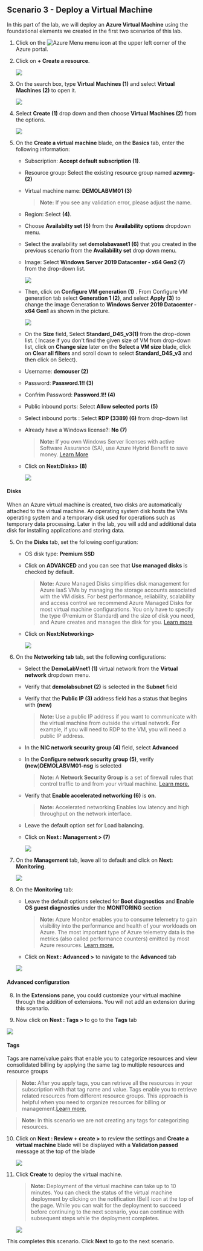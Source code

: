﻿## **Scenario 3 - Deploy a Virtual Machine**
In this part of the lab, we will deploy an **Azure Virtual Machine** using the foundational elements we created in the first two scenarios of this lab.

 1. Click on the ![Azure Menu](images/Hamburger.jpg)  menu icon at the upper left corner of the Azure portal.

 2. Click on **+ Create a resource**.

    ![](../instructions/images/lab1-image1.png)
     
 3. On the search box, type **Virtual Machines (1)** and select  **Virtual Machines (2)** to open it.

      ![](../instructions/images/lab2-image1.png)

 4. Select **Create (1)** drop down and then choose **Virtual Machines (2)** from the options.

      ![](../instructions/images/lab2-image2.png)
   
 5. On the **Create a virtual machine** blade, on the **Basics** tab, enter the following information:
  
     - Subscription: **Accept default subscription (1)**.
 
     - Resource group: Select the existing resource group named **azvmrg-<inject key="Deployment ID" enableCopy="false"/> (2)**
    
     - Virtual machine name: **DEMOLABVM01 (3)**
         > **Note:** If you see any validation error, please adjust the name.
     
     - Region:  Select **<inject key="Region" enableCopy="false"/>** **(4)**.
 
     - Choose **Availabilty set (5)** from the **Availability options** dropdown menu.

     - Select the availability set **demolabavaset1 (6)** that you created in the previous scenario from the **Availability set** drop down menu.

     - Image: Select **Windows Server 2019 Datacenter - x64 Gen2 (7)** from the drop-down list.

       ![](../instructions/images/lab2-image3.png)

     - Then, click on **Configure VM generation (1)** . From Configure VM generation tab select **Generation 1 (2)**, and select **Apply (3)** to change the image Generation to **Windows Server 2019 Datacenter - x64 Gen1** as shown in the picture.
   
        ![](images/vm-image-gen1-1.png)

     - On the **Size** field, Select **Standard_D4S_v3(1)** from the drop-down list. ( Incase if you don't find the given size of VM from drop-down list, click on **Change size** later on the **Select a VM size** blade, click on **Clear all filters** and scroll down to select **Standard_D4S_v3** and then click on  Select).

     - Username: **demouser (2)**

     - Password: **Password.1!! (3)**

     - Confrim Password: **Password.1!! (4)**

     - Public inbound ports: Select **Allow selected ports (5)**

     - Select inbound ports : Select **RDP (3389) (6)** from drop-down list

     - Already have a Windows license?: **No (7)**

         > **Note:** If you own Windows Server licenses with active Software Assurance (SA), use Azure Hybrid Benefit to save money. [Learn More](https://azure.microsoft.com/en-us/pricing/hybrid-use-benefit/#services)
  
     - Click on **Next:Disks> (8)**
  
       ![](images/S3-S4.1.png)
      

 #### **Disks**
When an Azure virtual machine is created, two disks are automatically attached to the virtual machine.
An operating system disk hosts the VMs operating system and a temporary disk used for operations such as temporary data processing. Later in the lab, you will add and additional data disk for installing applications and storing data. 

5. On the **Disks** tab, set the following configuration:

   - OS disk type: **Premium SSD**

   - Click on **ADVANCED** and you can see that **Use managed disks** is checked by default.

     > **Note:** Azure Managed Disks simplifies disk management for Azure IaaS VMs by managing the storage accounts associated with the VM disks. For best performance, reliability, scalability and access control we recommend Azure Managed Disks for most virtual machine configurations. You only have to specify the type (Premium or Standard) and the size of disk you need, and Azure creates and manages the disk for you. [Learn more](https://docs.microsoft.com/en-us/azure/storage/storage-managed-disks-overview)
 
    -  Click on **Next:Networking>** 

       ![](./images/compute-01.png)
       
6. On the **Networking tab** tab, set the following configurations:

    - Select the **DemoLabVnet1 (1)** virtual network from the **Virtual network** dropdown menu.

    - Verify that **demolabsubnet (2)** is selected in the **Subnet** field

    - Verify that the **Public IP (3)** address field has a status that begins with **(new)**

       > **Note:** Use a public IP address if you want to communicate with the virtual machine from outside the virtual network. For example, if you will need to RDP to the VM, you will need a public IP address. 

   - In the **NIC network security group (4)** field, select **Advanced** 

   - In the **Configure network security group (5)**, verify **(new)DEMOLABVM01-nsg** is selected

       > **Note:** A **Network Security Group** is a set of firewall rules that control traffic to and from your virtual machine. [Learn more.](https://docs.microsoft.com/en-us/azure/virtual-network/virtual-networks-nsg)

   -  Verify that **Enable accelerated networking (6)** is **on**.

       > **Note:** Accelerated networking Enables low latency and high throughput on the network interface.
    
   - Leave the default option set for Load balancing.

   - Click on **Next : Management > (7)** 

       ![](./images/compute-02.png)
       
7. On the **Management** tab, leave all to default and click on **Next: Monitoring**.

      ![](./images/compute-03.png)

8. On the **Monitoring** tab:

     - Leave the default options selected for **Boot diagnostics** and **Enable OS guest diagnostics** under the **MONITORING** section

        > **Note:** Azure Monitor enables you to consume telemetry to gain visibility into the performance and health of your workloads on Azure. The most important type of Azure telemetry data is the metrics (also called performance counters) emitted by most Azure resources. [Learn more.](https://docs.microsoft.com/en-us/azure/monitoring-and-diagnostics/monitoring-overview-metrics)

    - Click on **Next : Advanced >** to navigate to the **Advanced** tab

   ![](./images/compute-04.png)
   
#### **Advanced configuration**

8. In the **Extensions** pane, you could customize your virtual machine through the addition of extensions. You will not add an extension during this scenario.

9. Now click on **Next : Tags >** to go to the **Tags** tab

  ![](./images/compute-05.png)

#### **Tags**

Tags are name/value pairs that enable you to categorize resources and view consolidated billing by applying the same tag to multiple resources and resource groups

   > **Note:**  After you apply tags, you can retrieve all the resources in your subscription with that tag name and value. Tags enable you to retrieve related resources from different resource groups. This approach is helpful when you need to organize resources for billing or management.[Learn more.](https://docs.microsoft.com/en-us/azure/azure-resource-manager/resource-group-using-tags)
    
   > **Note:** In this scenario we are not creating any tags for categorizing resources.

10. Click on **Next : Review + create >** to review the settings and **Create a virtual machine** blade will be displayed with a **Validation passed** message at the top of the blade

    ![](https://github.com/SpektraSystems/CloudLabs-Azure/blob/master/azure-virtual-machine-and-compute/instructions/images/review+create-vm.png?raw=true)

11. Click **Create** to deploy the virtual machine.

    > **Note:** Deployment of the virtual machine can take up to 10 minutes. You can check the status of the virtual machine deployment by clicking on the notification (Bell) icon at the top of the page. While you can wait for the deployment to succeed before continuing to the next scenario, you can continue with subsequent steps while the deployment completes.

    ![](images/VMC-E3-S11.png)

This completes this scenario. Click **Next** to go to the next scenario.
